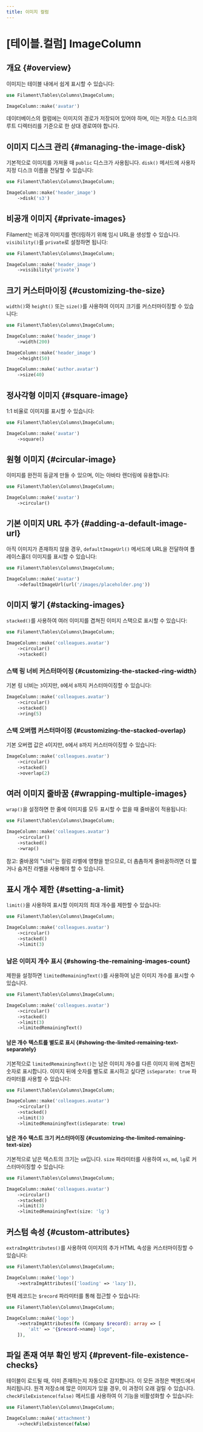 ```yaml
---
title: 이미지 컬럼
---
```

# [테이블.컬럼] ImageColumn

## 개요 {#overview}

이미지는 테이블 내에서 쉽게 표시할 수 있습니다:

```php
use Filament\Tables\Columns\ImageColumn;

ImageColumn::make('avatar')
```

데이터베이스의 컬럼에는 이미지의 경로가 저장되어 있어야 하며, 이는 저장소 디스크의 루트 디렉터리를 기준으로 한 상대 경로여야 합니다.

<AutoScreenshot name="tables/columns/image/simple" alt="Image column" version="3.x" />

## 이미지 디스크 관리 {#managing-the-image-disk}

기본적으로 이미지를 가져올 때 `public` 디스크가 사용됩니다. `disk()` 메서드에 사용자 지정 디스크 이름을 전달할 수 있습니다:

```php
use Filament\Tables\Columns\ImageColumn;

ImageColumn::make('header_image')
    ->disk('s3')
```

## 비공개 이미지 {#private-images}

Filament는 비공개 이미지를 렌더링하기 위해 임시 URL을 생성할 수 있습니다. `visibility()`를 `private`로 설정하면 됩니다:

```php
use Filament\Tables\Columns\ImageColumn;

ImageColumn::make('header_image')
    ->visibility('private')
```

## 크기 커스터마이징 {#customizing-the-size}

`width()`와 `height()` 또는 `size()`를 사용하여 이미지 크기를 커스터마이징할 수 있습니다:

```php
use Filament\Tables\Columns\ImageColumn;

ImageColumn::make('header_image')
    ->width(200)

ImageColumn::make('header_image')
    ->height(50)

ImageColumn::make('author.avatar')
    ->size(40)
```

## 정사각형 이미지 {#square-image}

1:1 비율로 이미지를 표시할 수 있습니다:

```php
use Filament\Tables\Columns\ImageColumn;

ImageColumn::make('avatar')
    ->square()
```

<AutoScreenshot name="tables/columns/image/square" alt="Square image column" version="3.x" />

## 원형 이미지 {#circular-image}

이미지를 완전히 둥글게 만들 수 있으며, 이는 아바타 렌더링에 유용합니다:

```php
use Filament\Tables\Columns\ImageColumn;

ImageColumn::make('avatar')
    ->circular()
```

<AutoScreenshot name="tables/columns/image/circular" alt="Circular image column" version="3.x" />

## 기본 이미지 URL 추가 {#adding-a-default-image-url}

아직 이미지가 존재하지 않을 경우, `defaultImageUrl()` 메서드에 URL을 전달하여 플레이스홀더 이미지를 표시할 수 있습니다:

```php
use Filament\Tables\Columns\ImageColumn;

ImageColumn::make('avatar')
    ->defaultImageUrl(url('/images/placeholder.png'))
```

## 이미지 쌓기 {#stacking-images}

`stacked()`를 사용하여 여러 이미지를 겹쳐진 이미지 스택으로 표시할 수 있습니다:

```php
use Filament\Tables\Columns\ImageColumn;

ImageColumn::make('colleagues.avatar')
    ->circular()
    ->stacked()
```

<AutoScreenshot name="tables/columns/image/stacked" alt="Stacked image column" version="3.x" />

### 스택 링 너비 커스터마이징 {#customizing-the-stacked-ring-width}

기본 링 너비는 `3`이지만, `0`에서 `8`까지 커스터마이징할 수 있습니다:

```php
ImageColumn::make('colleagues.avatar')
    ->circular()
    ->stacked()
    ->ring(5)
```

### 스택 오버랩 커스터마이징 {#customizing-the-stacked-overlap}

기본 오버랩 값은 `4`이지만, `0`에서 `8`까지 커스터마이징할 수 있습니다:

```php
ImageColumn::make('colleagues.avatar')
    ->circular()
    ->stacked()
    ->overlap(2)
```

## 여러 이미지 줄바꿈 {#wrapping-multiple-images}

`wrap()`을 설정하면 한 줄에 이미지를 모두 표시할 수 없을 때 줄바꿈이 적용됩니다:

```php
use Filament\Tables\Columns\ImageColumn;

ImageColumn::make('colleagues.avatar')
    ->circular()
    ->stacked()
    ->wrap()
```

참고: 줄바꿈의 "너비"는 컬럼 라벨에 영향을 받으므로, 더 촘촘하게 줄바꿈하려면 더 짧거나 숨겨진 라벨을 사용해야 할 수 있습니다.

## 표시 개수 제한 {#setting-a-limit}

`limit()`을 사용하여 표시할 이미지의 최대 개수를 제한할 수 있습니다:

```php
use Filament\Tables\Columns\ImageColumn;

ImageColumn::make('colleagues.avatar')
    ->circular()
    ->stacked()
    ->limit(3)
```

<AutoScreenshot name="tables/columns/image/limited" alt="Limited image column" version="3.x" />

### 남은 이미지 개수 표시 {#showing-the-remaining-images-count}

제한을 설정하면 `limitedRemainingText()`를 사용하여 남은 이미지 개수를 표시할 수 있습니다.

```php
use Filament\Tables\Columns\ImageColumn;

ImageColumn::make('colleagues.avatar')
    ->circular()
    ->stacked()
    ->limit(3)
    ->limitedRemainingText()
```

<AutoScreenshot name="tables/columns/image/limited-remaining-text" alt="Limited image column with remaining text" version="3.x" />

#### 남은 개수 텍스트를 별도로 표시 {#showing-the-limited-remaining-text-separately}

기본적으로 `limitedRemainingText()`는 남은 이미지 개수를 다른 이미지 위에 겹쳐진 숫자로 표시합니다. 이미지 뒤에 숫자를 별도로 표시하고 싶다면 `isSeparate: true` 파라미터를 사용할 수 있습니다:

```php
use Filament\Tables\Columns\ImageColumn;

ImageColumn::make('colleagues.avatar')
    ->circular()
    ->stacked()
    ->limit(3)
    ->limitedRemainingText(isSeparate: true)
```

<AutoScreenshot name="tables/columns/image/limited-remaining-text-separately" alt="Limited image column with remaining text separately" version="3.x" />

#### 남은 개수 텍스트 크기 커스터마이징 {#customizing-the-limited-remaining-text-size}

기본적으로 남은 텍스트의 크기는 `sm`입니다. `size` 파라미터를 사용하여 `xs`, `md`, `lg`로 커스터마이징할 수 있습니다:

```php
use Filament\Tables\Columns\ImageColumn;

ImageColumn::make('colleagues.avatar')
    ->circular()
    ->stacked()
    ->limit(3)
    ->limitedRemainingText(size: 'lg')
```

## 커스텀 속성 {#custom-attributes}

`extraImgAttributes()`를 사용하여 이미지의 추가 HTML 속성을 커스터마이징할 수 있습니다:

```php
use Filament\Tables\Columns\ImageColumn;

ImageColumn::make('logo')
    ->extraImgAttributes(['loading' => 'lazy']),
```

현재 레코드는 `$record` 파라미터를 통해 접근할 수 있습니다:

```php
use Filament\Tables\Columns\ImageColumn;

ImageColumn::make('logo')
    ->extraImgAttributes(fn (Company $record): array => [
        'alt' => "{$record->name} logo",
    ]),
```

## 파일 존재 여부 확인 방지 {#prevent-file-existence-checks}

테이블이 로드될 때, 이미 존재하는지 자동으로 감지합니다. 이 모든 과정은 백엔드에서 처리됩니다. 원격 저장소에 많은 이미지가 있을 경우, 이 과정이 오래 걸릴 수 있습니다. `checkFileExistence(false)` 메서드를 사용하여 이 기능을 비활성화할 수 있습니다:

```php
use Filament\Tables\Columns\ImageColumn;

ImageColumn::make('attachment')
    ->checkFileExistence(false)
```
